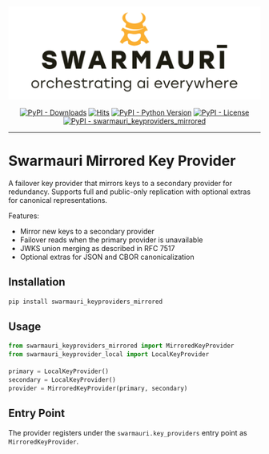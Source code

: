 ![Swamauri Logo](https://github.com/swarmauri/swarmauri-sdk/blob/3d4d1cfa949399d7019ae9d8f296afba773dfb7f/assets/swarmauri.brand.theme.svg)


<p align="center">
    <a href="https://pypi.org/project/swarmauri_keyproviders_mirrored/">
        <img src="https://img.shields.io/pypi/dm/swarmauri_keyproviders_mirrored" alt="PyPI - Downloads"/></a>
    <a href="https://hits.sh/github.com/swarmauri/swarmauri-sdk/tree/master/pkgs/standards/swarmauri_keyproviders_mirrored/">
        <img alt="Hits" src="https://hits.sh/github.com/swarmauri/swarmauri-sdk/tree/master/pkgs/standards/swarmauri_keyproviders_mirrored.svg"/></a>
    <a href="https://pypi.org/project/swarmauri_keyproviders_mirrored/">
        <img src="https://img.shields.io/pypi/pyversions/swarmauri_keyproviders_mirrored" alt="PyPI - Python Version"/></a>
    <a href="https://pypi.org/project/swarmauri_keyproviders_mirrored/">
        <img src="https://img.shields.io/pypi/l/swarmauri_keyproviders_mirrored" alt="PyPI - License"/></a>
    <a href="https://pypi.org/project/swarmauri_keyproviders_mirrored/">
        <img src="https://img.shields.io/pypi/v/swarmauri_keyproviders_mirrored?label=swarmauri_keyproviders_mirrored&color=green" alt="PyPI - swarmauri_keyproviders_mirrored"/></a>
</p>

---

# Swarmauri Mirrored Key Provider

A failover key provider that mirrors keys to a secondary provider for redundancy.
Supports full and public-only replication with optional extras for canonical
representations.

Features:
- Mirror new keys to a secondary provider
- Failover reads when the primary provider is unavailable
- JWKS union merging as described in RFC 7517
- Optional extras for JSON and CBOR canonicalization

## Installation

```bash
pip install swarmauri_keyproviders_mirrored
```

## Usage

```python
from swarmauri_keyproviders_mirrored import MirroredKeyProvider
from swarmauri_keyprovider_local import LocalKeyProvider

primary = LocalKeyProvider()
secondary = LocalKeyProvider()
provider = MirroredKeyProvider(primary, secondary)
```

## Entry Point

The provider registers under the `swarmauri.key_providers` entry point as
`MirroredKeyProvider`.

